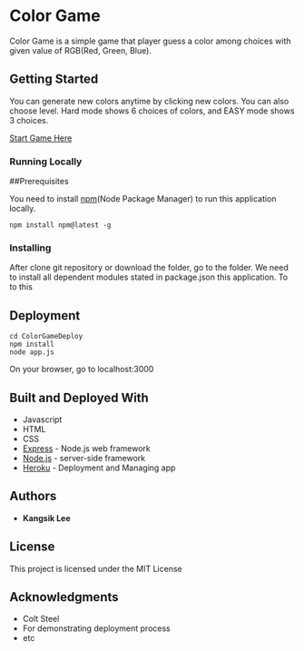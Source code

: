 # Color Game

Color Game is a simple game that player guess a color among choices with given value of RGB(Red, Green, Blue). 

## Getting Started

You can generate new colors anytime by clicking new colors. You can also choose level. Hard mode shows 6 choices of colors, and EASY mode shows 3 choices.

[Start Game Here](https://colorgame-kangsik-lee.herokuapp.com/)

### Running Locally

##Prerequisites

 You need to install [npm](https://www.npmjs.com/get-npm)(Node Package Manager) to run this application locally.

```
npm install npm@latest -g
```

### Installing
After clone git repository or download the folder, go to the folder. We need to install all dependent modules stated in package.json this application. To to this

## Deployment
```
cd ColorGameDeploy
npm install
node app.js

```
On your browser, go to localhost:3000

## Built and Deployed With

* Javascript
* HTML
* CSS
* [Express](https://expressjs.com/) - Node.js web framework
* [Node.js](https://nodejs.org/en/) - server-side framework
* [Heroku](https://devcenter.heroku.com/categories/reference) - Deployment and Managing app

## Authors

* **Kangsik Lee** 

## License

This project is licensed under the MIT License

## Acknowledgments

* Colt Steel
* For demonstrating deployment process
* etc
